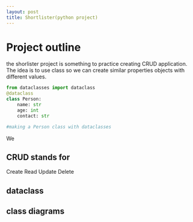 ```yaml
---
layout: post
title: Shortlister(python project)
---
```


# Project outline

the shorlister project is something to practice creating CRUD application. The idea is to use class so we can create similar properties objects with different values. 

```python
from dataclasses import dataclass
@dataclass
class Person:
    name: str
    age: int
    contact: str

#making a Person class with dataclasses
```
We 

## CRUD stands for

Create
Read
Update
Delete

## dataclass

## class diagrams

